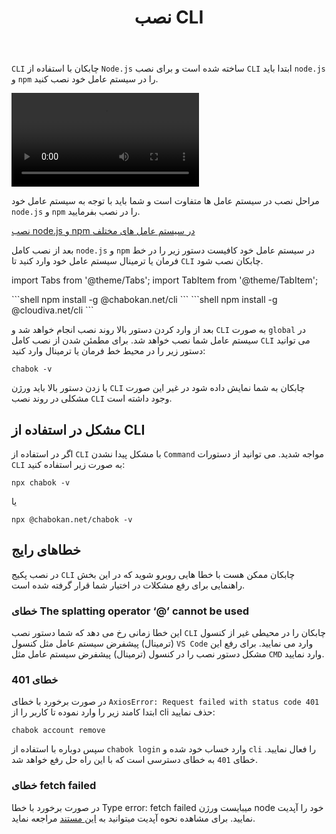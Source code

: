 ﻿---
title: "نصب CLI"
sidebar_label: "نصب CLI"
---

`CLI` چابکان با استفاده از `Node.js` ساخته شده است و برای نصب `CLI` ابتدا باید `node.js` و `npm` را در سیستم عامل خود نصب کنید.

<video controls width="300">
  <source src="https://s1.chabokan.net/docs/videos/install-cli.mp4" />
</video>

مراحل نصب در سیستم عامل ها متفاوت است و شما باید با توجه به سیستم عامل خود `node.js` و `npm` را در نصب بفرمایید.

[نصب node.js و npm در سیستم عامل های مختلف](https://nodejs.org/en/download/package-manager/)

بعد از نصب کامل `node.js` و `npm` در سیستم عامل خود کافیست دستور زیر را در خط فرمان یا ترمینال سیستم عامل خود وارد کنید تا `CLI` چابکان نصب شود.


import Tabs from '@theme/Tabs';
import TabItem from '@theme/TabItem';

<Tabs>
  <TabItem value="chabokan" label="چابکان" default>
    ```shell
    npm install -g @chabokan.net/cli
    ```
  </TabItem>
  <TabItem value="cloudiva" label="کلودیوا">
    ```shell
    npm install -g @cloudiva.net/cli
    ```
  </TabItem>
</Tabs>

بعد از وارد کردن دستور بالا روند نصب انجام خواهد شد و `CLI` به صورت `global` در سیستم عامل شما نصب خواهد شد. برای مطمئن شدن از نصب کامل `CLI` می توانید دستور زیر را در محیط خط فرمان یا ترمینال وارد کنید:

```shell
chabok -v
```

با زدن دستور بالا باید ورژن `CLI` چابکان به شما نمایش داده شود در غیر این صورت مشکلی در روند نصب `CLI` وجود داشته است.

## مشکل در استفاده از CLI

اگر در استفاده از `CLI` با مشکل پیدا نشدن `Command` مواجه شدید. می توانید از دستورات `CLI` به صورت زیر استفاده کنید:

```shell
npx chabok -v
```

یا

```shell
npx @chabokan.net/chabok -v
```

## خطاهای رایج

در نصب پکیج `CLI` چابکان ممکن هست با خطا هایی روبرو شوید که در این بخش راهنمایی برای رفع مشکلات در اختیار شما قرار گرفته شده است.

### خطای The splatting operator ‘@’ cannot be used

این خطا زمانی رخ می دهد که شما دستور نصب `CLI` چابکان را در محیطی غیر از کنسول (ترمینال) پیشفرض سیستم عامل مثل کنسول `VS Code` وارد می نمایید. برای رفع این مشکل دستور نصب را در کنسول (ترمینال) پیشفرض سیستم عامل مثل `CMD` وارد نمایید.

### خطای 401

در صورت برخورد با خطای `AxiosError: Request failed with status code 401` ابتدا کامند زیر را وارد نموده تا کاربر را از cli حذف نمایید:

```shell
chabok account remove
```

سپس دوباره با استفاده از `chabok login` وارد خساب خود شده و `cli` را فعال نمایید. خطای `401` به خطای دسترسی است که با این راه حل رفع خواهد شد.

### خطای fetch failed

در صورت برخورد با خطا Type error: fetch failed میبایست ورژن node خود را آپدیت نمایید. برای مشاهده نحوه آپدیت میتوانید به [این مستند](https://docs.chabokan.net/cli/update/#%D8%A8%D9%87-%D8%B1%D9%88%D8%B2-%D8%B1%D8%B3%D8%A7%D9%86%DB%8C-node-version) مراجعه نماید.


